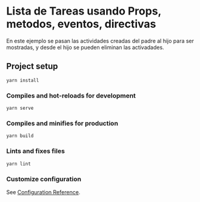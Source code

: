 # Lista de Tareas usando Props, metodos, eventos, directivas

En este ejemplo se pasan las actividades creadas del padre al hijo para ser mostradas, y desde el hijo se pueden eliminan las activadades.

## Project setup
```
yarn install
```

### Compiles and hot-reloads for development
```
yarn serve
```

### Compiles and minifies for production
```
yarn build
```

### Lints and fixes files
```
yarn lint
```

### Customize configuration
See [Configuration Reference](https://cli.vuejs.org/config/).
